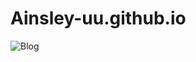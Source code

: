 # Ainsley-uu.github.io
<img src="https://img.shields.io/badge/Blog-Diana-%23333?style=for-the-badge" alt="Blog" />
